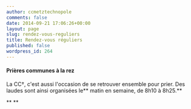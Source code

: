 ```yaml
---
author: ccmetztechnopole
comments: false
date: 2014-09-21 17:06:26+00:00
layout: page
slug: rendez-vous-reguliers
title: Rendez-vous réguliers
published: false
wordpress_id: 264
---
```


#### Prières communes à la rez


La CC†, c'est aussi l'occasion de se retrouver ensemble pour prier. Des laudes sont ainsi organisées le** matin en semaine, de 8h10 à 8h25.**

** **
